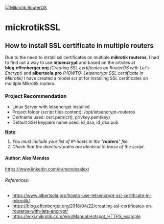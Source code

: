 [![Mikrotik RouterOS](https://hsto.org/webt/mg/mo/7b/mgmo7bqmpjknknd1ahsjyd5uebk.png "Mikrotik RouterOS")](https://mikrotik.com/download "Mikrotik RouterOS")

# mickrotikSSL
## How to install SSL certificate in multiple routers

Due to the need to install ssl certificates on multiple <b>mikrotik routeros</b>, I had to find out a way to use <b>letsencrypt</b> and based on the articles at <b>blog.effenberger.org</b> <i>(Creating SSL certificates on RouterOS with Let's Encrypt)</i> and <b>albertsola.pro</b> <i>(HOWTO: Letsencrypt SSL certificate in Mikrotik)</i> I have created a model script for installing SSL certificates on multiple Mikrotik routers.

### Project Recommendation
- Linux Server with letsencrypt installed
- Project folder (script files content): /opt/letsencrypt-routeros
- Certname used: cert.pem(crt), privkey.pem(key)
- Default SSH keypairs name used:  id_dsa, id_dsa.pub

<u>**Note**</u>: 
1. <i>You must include your list of IP-hosts in the "**routers**" file.</i>
2. <i>Check that the directory paths are identical to those of the script.</i>

#### Author: Alex Mendes
https://www.linkedin.com/in/mendesalex/

###### References:

- https://www.albertsola.pro/howto-use-letsencrypt-ssl-certificate-in-mikrotik/
- https://blog.effenberger.org/2018/04/22/creating-ssl-certificates-on-routeros-with-lets-encrypt/
- https://wiki.mikrotik.com/wiki/Manual:Hotspot_HTTPS_example
